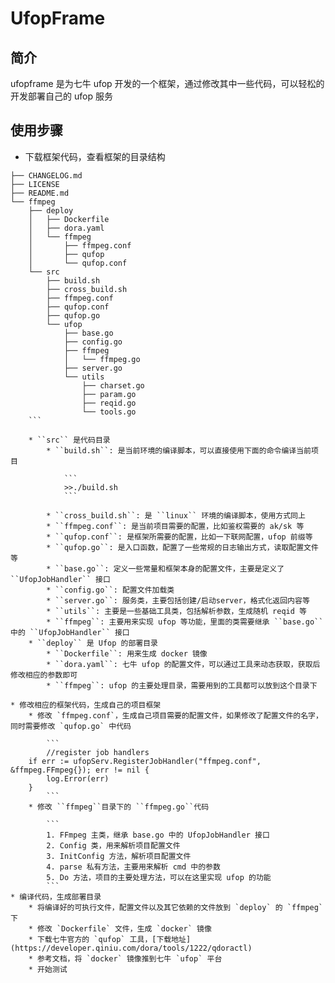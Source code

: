 # UfopFrame

## 简介
ufopframe 是为七牛 ufop 开发的一个框架，通过修改其中一些代码，可以轻松的开发部署自己的 ufop 服务

## 使用步骤
* 下载框架代码，查看框架的目录结构
	
```
├── CHANGELOG.md
├── LICENSE
├── README.md
└── ffmpeg
    ├── deploy
    │   ├── Dockerfile
    │   ├── dora.yaml
    │   └── ffmpeg
    │       ├── ffmpeg.conf
    │       ├── qufop
    │       └── qufop.conf
    └── src
        ├── build.sh
        ├── cross_build.sh
        ├── ffmpeg.conf
        ├── qufop.conf
        ├── qufop.go
        └── ufop
            ├── base.go
            ├── config.go
            ├── ffmpeg
            │   └── ffmpeg.go
            ├── server.go
            └── utils
                ├── charset.go
                ├── param.go
                ├── reqid.go
                └── tools.go
	```
	
	* ``src`` 是代码目录
		* ``build.sh``: 是当前环境的编译脚本，可以直接使用下面的命令编译当前项目
		
			```
			>>./build.sh
			```
			 
		* ``cross_build.sh``: 是 ``linux`` 环境的编译脚本，使用方式同上
		* ``ffmpeg.conf``: 是当前项目需要的配置，比如鉴权需要的 ak/sk 等
		* ``qufop.conf``: 是框架所需要的配置，比如一下联网配置，ufop 前缀等
		* ``qufop.go``: 是入口函数，配置了一些常规的日志输出方式，读取配置文件等
		* ``base.go``: 定义一些常量和框架本身的配置文件，主要是定义了 ``UfopJobHandler`` 接口
		* ``config.go``: 配置文件加载类 
		* ``server.go``: 服务类，主要包括创建/启动server，格式化返回内容等
		* ``utils``: 主要是一些基础工具类，包括解析参数，生成随机 reqid 等
		* ``ffmpeg``: 主要用来实现 ufop 等功能，里面的类需要继承 ``base.go`` 中的 ``UfopJobHandler`` 接口
	* ``deploy`` 是 Ufop 的部署目录
		* ``Dockerfile``: 用来生成 docker 镜像
		* ``dora.yaml``: 七牛 ufop 的配置文件，可以通过工具来动态获取，获取后修改相应的参数即可
		* ``ffmpeg``: ufop 的主要处理目录，需要用到的工具都可以放到这个目录下

* 修改相应的框架代码，生成自己的项目框架
	* 修改 `ffmpeg.conf`，生成自己项目需要的配置文件，如果修改了配置文件的名字，同时需要修改 `qufop.go` 中代码
		
		```
		//register job handlers
	if err := ufopServ.RegisterJobHandler("ffmpeg.conf", &ffmpeg.FFmpeg{}); err != nil {
		log.Error(err)
	}
		```
	* 修改 ``ffmpeg``目录下的 ``ffmpeg.go``代码
	
		```
		1. FFmpeg 主类，继承 base.go 中的 UfopJobHandler 接口
		2. Config 类，用来解析项目配置文件
		3. InitConfig 方法，解析项目配置文件
		4. parse 私有方法，主要用来解析 cmd 中的参数
		5. Do 方法，项目的主要处理方法，可以在这里实现 ufop 的功能
		```
* 编译代码，生成部署目录
	* 将编译好的可执行文件，配置文件以及其它依赖的文件放到 `deploy` 的 `ffmpeg` 下
	* 修改 `Dockerfile` 文件，生成 `docker` 镜像
	* 下载七牛官方的 `qufop` 工具，[下载地址](https://developer.qiniu.com/dora/tools/1222/qdoractl)
	* 参考文档，将 `docker` 镜像推到七牛 `ufop` 平台
	* 开始测试